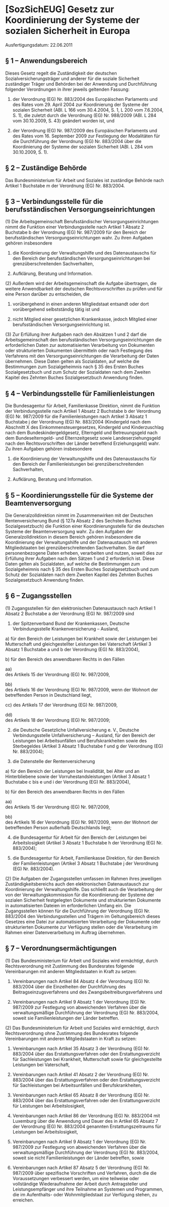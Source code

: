 # [SozSichEUG] Gesetz zur Koordinierung der Systeme der sozialen Sicherheit in Europa

Ausfertigungsdatum: 22.06.2011

 

## § 1 – Anwendungsbereich

Dieses Gesetz regelt die Zuständigkeit der deutschen Sozialversicherungsträger und anderer für die soziale Sicherheit zuständiger Träger und Behörden bei der Anwendung und Durchführung folgender Verordnungen in ihrer jeweils geltenden Fassung:

1. der Verordnung (EG) Nr. 883/2004 des Europäischen Parlaments und des Rates vom 29. April 2004 zur Koordinierung der Systeme der sozialen Sicherheit (ABl. L 166 vom 30.4.2004, S. 1, L 200 vom 7.6.2004, S. 1), die zuletzt durch die Verordnung (EG) Nr. 988/2009 (ABl. L 284 vom 30.10.2009, S. 43) geändert worden ist, und

2. der Verordnung (EG) Nr. 987/2009 des Europäischen Parlaments und des Rates vom 16. September 2009 zur Festlegung der Modalitäten für die Durchführung der Verordnung (EG) Nr. 883/2004 über die Koordinierung der Systeme der sozialen Sicherheit (ABl. L 284 vom 30.10.2009, S. 1).


## § 2 – Zuständige Behörde

Das Bundesministerium für Arbeit und Soziales ist zuständige Behörde nach Artikel 1 Buchstabe m der Verordnung (EG) Nr. 883/2004.


## § 3 – Verbindungsstelle für die berufsständischen Versorgungseinrichtungen

(1) Die Arbeitsgemeinschaft Berufsständischer Versorgungseinrichtungen nimmt die Funktion einer Verbindungsstelle nach Artikel 1 Absatz 2 Buchstabe b der Verordnung (EG) Nr. 987/2009 für den Bereich der berufsständischen Versorgungseinrichtungen wahr. Zu ihren Aufgaben gehören insbesondere

1. die Koordinierung der Verwaltungshilfe und des Datenaustauschs für den Bereich der berufsständischen Versorgungseinrichtungen bei grenzüberschreitenden Sachverhalten,

2. Aufklärung, Beratung und Information.

(2) Außerdem wird der Arbeitsgemeinschaft die Aufgabe übertragen, die weitere Anwendbarkeit der deutschen Rechtsvorschriften zu prüfen und für eine Person darüber zu entscheiden, die

1. vorübergehend in einen anderen Mitgliedstaat entsandt oder dort vorübergehend selbstständig tätig ist und

2. nicht Mitglied einer gesetzlichen Krankenkasse, jedoch Mitglied einer berufsständischen Versorgungseinrichtung ist.

(3) Zur Erfüllung ihrer Aufgaben nach den Absätzen 1 und 2 darf die Arbeitsgemeinschaft den berufsständischen Versorgungseinrichtungen die erforderlichen Daten zur automatisierten Verarbeitung von Dokumenten oder strukturierten Dokumenten übermitteln oder nach Festlegung des Verfahrens mit den Versorgungseinrichtungen die Verarbeitung der Daten übernehmen. Diese Daten gelten als Sozialdaten, auf welche die Bestimmungen zum Sozialgeheimnis nach § 35 des Ersten Buches Sozialgesetzbuch und zum Schutz der Sozialdaten nach dem Zweiten Kapitel des Zehnten Buches Sozialgesetzbuch Anwendung finden.


## § 4 – Verbindungsstelle für Familienleistungen

Die Bundesagentur für Arbeit, Familienkasse Direktion, nimmt die Funktion der Verbindungsstelle nach Artikel 1 Absatz 2 Buchstabe b der Verordnung (EG) Nr. 987/2009 für die Familienleistungen nach Artikel 3 Absatz 1 Buchstabe j der Verordnung (EG) Nr. 883/2004 (Kindergeld nach dem Abschnitt X des Einkommensteuergesetzes, Kindergeld und Kinderzuschlag nach dem Bundeskindergeldgesetz, Elterngeld und Betreuungsgeld nach dem Bundeselterngeld- und Elternzeitgesetz sowie Landeserziehungsgeld nach den Rechtsvorschriften der Länder betreffend Erziehungsgeld) wahr. Zu ihren Aufgaben gehören insbesondere

1. die Koordinierung der Verwaltungshilfe und des Datenaustauschs für den Bereich der Familienleistungen bei grenzüberschreitenden Sachverhalten,

2. Aufklärung, Beratung und Information.


## § 5 – Koordinierungsstelle für die Systeme der Beamtenversorgung

Die Generalzolldirektion nimmt im Zusammenwirken mit der Deutschen Rentenversicherung Bund (§ 127a Absatz 2 des Sechsten Buches Sozialgesetzbuch) die Funktion einer Koordinierungsstelle für die deutschen Systeme der Beamtenversorgung wahr. Zu den Aufgaben der Generalzolldirektion in diesem Bereich gehören insbesondere die Koordinierung der Verwaltungshilfe und der Datenaustausch mit anderen Mitgliedstaaten bei grenzüberschreitenden Sachverhalten. Sie darf personenbezogene Daten erheben, verarbeiten und nutzen, soweit dies zur Erfüllung ihrer Aufgaben nach den Sätzen 1 und 2 erforderlich ist. Diese Daten gelten als Sozialdaten, auf welche die Bestimmungen zum Sozialgeheimnis nach § 35 des Ersten Buches Sozialgesetzbuch und zum Schutz der Sozialdaten nach dem Zweiten Kapitel des Zehnten Buches Sozialgesetzbuch Anwendung finden.


## § 6 – Zugangsstellen

(1) Zugangsstellen für den elektronischen Datenaustausch nach Artikel 1 Absatz 2 Buchstabe a der Verordnung (EG) Nr. 987/2009 sind

1. der Spitzenverband Bund der Krankenkassen, Deutsche Verbindungsstelle Krankenversicherung – Ausland,

a) für den Bereich der Leistungen bei Krankheit sowie der Leistungen bei Mutterschaft und gleichgestellter Leistungen bei Vaterschaft (Artikel 3 Absatz 1 Buchstabe a und b der Verordnung (EG) Nr. 883/2004),

b) für den Bereich des anwendbaren Rechts in den Fällen

aa)  
des Artikels 15 der Verordnung (EG) Nr. 987/2009,

bb)  
des Artikels 16 der Verordnung (EG) Nr. 987/2009, wenn der Wohnort der betreffenden Person in Deutschland liegt,

cc) des Artikels 17 der Verordnung (EG) Nr. 987/2009,

dd)  
des Artikels 18 der Verordnung (EG) Nr. 987/2009;

2. die Deutsche Gesetzliche Unfallversicherung e. V., Deutsche Verbindungsstelle Unfallversicherung – Ausland, für den Bereich der Leistungen bei Arbeitsunfällen und Berufskrankheiten sowie des Sterbegeldes (Artikel 3 Absatz 1 Buchstabe f und g der Verordnung (EG) Nr. 883/2004);

3. die Datenstelle der Rentenversicherung

a) für den Bereich der Leistungen bei Invalidität, bei Alter und an Hinterbliebene sowie der Vorruhestandsleistungen (Artikel 3 Absatz 1 Buchstabe c bis e und i der Verordnung (EG) Nr. 883/2004),

b) für den Bereich des anwendbaren Rechts in den Fällen

aa)  
des Artikels 15 der Verordnung (EG) Nr. 987/2009,

bb)  
des Artikels 16 der Verordnung (EG) Nr. 987/2009, wenn der Wohnort der betreffenden Person außerhalb Deutschlands liegt;

4. die Bundesagentur für Arbeit für den Bereich der Leistungen bei Arbeitslosigkeit (Artikel 3 Absatz 1 Buchstabe h der Verordnung (EG) Nr. 883/2004);

5. die Bundesagentur für Arbeit, Familienkasse Direktion, für den Bereich der Familienleistungen (Artikel 3 Absatz 1 Buchstabe j der Verordnung (EG) Nr. 883/2004).

(2) Die Aufgaben der Zugangsstellen umfassen im Rahmen ihres jeweiligen Zuständigkeitsbereichs auch den elektronischen Datenaustausch zur Koordinierung der Verwaltungshilfe. Das schließt auch die Verarbeitung der von der Verwaltungskommission für die Koordinierung der Systeme der sozialen Sicherheit festgelegten Dokumente und strukturierten Dokumente in automatisierten Dateien im erforderlichen Umfang ein. Die Zugangsstellen können für die Durchführung der Verordnung (EG) Nr. 883/2004 den Verbindungsstellen und Trägern im Geltungsbereich dieses Gesetzes eine Datei zur automatisierten Verarbeitung der Dokumente oder strukturierten Dokumente zur Verfügung stellen oder die Verarbeitung im Rahmen einer Datenverarbeitung im Auftrag übernehmen.


## § 7 – Verordnungsermächtigungen

(1) Das Bundesministerium für Arbeit und Soziales wird ermächtigt, durch Rechtsverordnung mit Zustimmung des Bundesrates folgende Vereinbarungen mit anderen Mitgliedstaaten in Kraft zu setzen:

1. Vereinbarungen nach Artikel 84 Absatz 4 der Verordnung (EG) Nr. 883/2004 über die Einzelheiten der Durchführung des Beitragseinzugsverfahrens und des Zwangsbeitreibungsverfahrens und

2. Vereinbarungen nach Artikel 9 Absatz 1 der Verordnung (EG) Nr. 987/2009 zur Festlegung von abweichenden Verfahren über die verwaltungsmäßige Durchführung der Verordnung (EG) Nr. 883/2004, soweit sie Familienleistungen der Länder betreffen.

(2) Das Bundesministerium für Arbeit und Soziales wird ermächtigt, durch Rechtsverordnung ohne Zustimmung des Bundesrates folgende Vereinbarungen mit anderen Mitgliedstaaten in Kraft zu setzen:

1. Vereinbarungen nach Artikel 35 Absatz 3 der Verordnung (EG) Nr. 883/2004 über das Erstattungsverfahren oder den Erstattungsverzicht für Sachleistungen bei Krankheit, Mutterschaft sowie für gleichgestellte Leistungen bei Vaterschaft,

2. Vereinbarungen nach Artikel 41 Absatz 2 der Verordnung (EG) Nr. 883/2004 über das Erstattungsverfahren oder den Erstattungsverzicht für Sachleistungen bei Arbeitsunfällen und Berufskrankheiten,

3. Vereinbarungen nach Artikel 65 Absatz 8 der Verordnung (EG) Nr. 883/2004 über das Erstattungsverfahren oder den Erstattungsverzicht für Leistungen bei Arbeitslosigkeit,

4. Vereinbarungen nach Artikel 86 der Verordnung (EG) Nr. 883/2004 mit Luxemburg über die Anwendung und Dauer des in Artikel 65 Absatz 7 der Verordnung (EG) Nr. 883/2004 genannten Erstattungszeitraums für Leistungen bei Arbeitslosigkeit,

5. Vereinbarungen nach Artikel 9 Absatz 1 der Verordnung (EG) Nr. 987/2009 zur Festlegung von abweichenden Verfahren über die verwaltungsmäßige Durchführung der Verordnung (EG) Nr. 883/2004, soweit sie nicht Familienleistungen der Länder betreffen, sowie

6. Vereinbarungen nach Artikel 87 Absatz 5 der Verordnung (EG) Nr. 987/2009 über spezifische Vorschriften und Verfahren, durch die die Voraussetzungen verbessert werden, um eine teilweise oder vollständige Wiederaufnahme der Arbeit durch Antragsteller und Leistungsempfänger und ihre Teilnahme an Systemen und Programmen, die im Aufenthalts- oder Wohnmitgliedstaat zur Verfügung stehen, zu erreichen.
